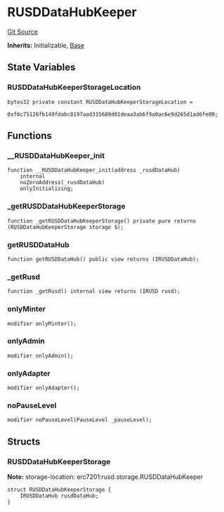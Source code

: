 # RUSDDataHubKeeper
[Git Source](https://dapp-devs.com/ssh://git@git.2222/lumos-labs/rusd/rusd-contracts/rusd-evm-contracts/blob/c89eeb1e740ab933cc296c4ed9d03110b942680f/src/extensions/RUSDDataHubKeeper.sol)

**Inherits:**
Initializable, [Base](/src/extensions/Base.sol/abstract.Base.md)


## State Variables
### RUSDDataHubKeeperStorageLocation

```solidity
bytes32 private constant RUSDDataHubKeeperStorageLocation =
    0xf6c75126fb149fdabc8197aad315689d01deaa3ab6f9a0ac6e9d265d1ad6fe00;
```


## Functions
### __RUSDDataHubKeeper_init


```solidity
function __RUSDDataHubKeeper_init(address _rusdDataHub)
    internal
    noZeroAddress(_rusdDataHub)
    onlyInitializing;
```

### _getRUSDDataHubKeeperStorage


```solidity
function _getRUSDDataHubKeeperStorage() private pure returns (RUSDDataHubKeeperStorage storage $);
```

### getRUSDDataHub


```solidity
function getRUSDDataHub() public view returns (IRUSDDataHub);
```

### _getRusd


```solidity
function _getRusd() internal view returns (IRUSD rusd);
```

### onlyMinter


```solidity
modifier onlyMinter();
```

### onlyAdmin


```solidity
modifier onlyAdmin();
```

### onlyAdapter


```solidity
modifier onlyAdapter();
```

### noPauseLevel


```solidity
modifier noPauseLevel(PauseLevel _pauseLevel);
```

## Structs
### RUSDDataHubKeeperStorage
**Note:**
storage-location: erc7201:rusd.storage.RUSDDataHubKeeper


```solidity
struct RUSDDataHubKeeperStorage {
    IRUSDDataHub rusdDataHub;
}
```

